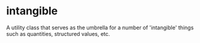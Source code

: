 # intangible
A utility class that serves as the umbrella for a number of 'intangible' things such as quantities, structured values, etc.
